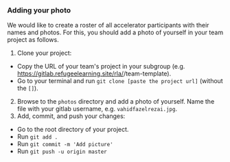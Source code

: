 ### Adding your photo

We would like to create a roster of all accelerator participants with their names and photos. For this, you should add a photo of yourself in your team project as follows.
1. Clone your project:
  - Copy the URL of your team's project in your subgroup (e.g. https://gitlab.refugeelearning.site/rla/<TEAM NAME>/team-template).
  - Go to your terminal and run `git clone [paste the project url]` (without the `[]`).
2. Browse to the `photos` directory and add a photo of yourself. Name the file with your gitlab username, e.g. `vahidfazelrezai.jpg`.
3. Add, commit, and push your changes:
  - Go to the root directory of your project.
  - Run `git add .`
  - Run `git commit -m 'Add picture'`
  - Run `git push -u origin master`

